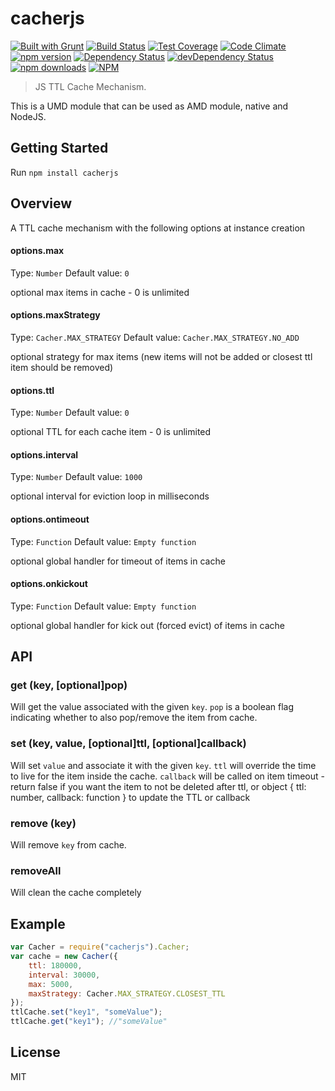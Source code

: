 cacherjs
========
[![Built with Grunt](https://cdn.gruntjs.com/builtwith.png)](http://gruntjs.com/)
[![Build Status](https://travis-ci.org/LivePersonInc/cacherjs.svg)](https://travis-ci.org/LivePersonInc/cacherjs)
[![Test Coverage](https://codeclimate.com/github/LivePersonInc/cacherjs/badges/coverage.svg)](https://codeclimate.com/github/LivePersonInc/cacherjs/coverage)
[![Code Climate](https://codeclimate.com/github/LivePersonInc/cacherjs/badges/gpa.svg)](https://codeclimate.com/github/LivePersonInc/cacherjs)
[![npm version](https://badge.fury.io/js/cacherjs.svg)](http://badge.fury.io/js/cacherjs)
[![Dependency Status](https://david-dm.org/LivePersonInc/cacherjs.svg?theme=shields.io)](https://david-dm.org/LivePersonInc/cacherjs)
[![devDependency Status](https://david-dm.org/LivePersonInc/cacherjs/dev-status.svg?theme=shields.io)](https://david-dm.org/LivePersonInc/cacherjs#info=devDependencies)
[![npm downloads](https://img.shields.io/npm/dm/cacherjs.svg)](https://img.shields.io/npm/dm/cacherjs.svg)
[![NPM](https://nodei.co/npm/cacherjs.png)](https://nodei.co/npm/cacherjs/)

> JS TTL Cache Mechanism.

This is a UMD module that can be used as AMD module, native and NodeJS.

Getting Started
---------------

Run `npm install cacherjs`

Overview
-------------

A TTL cache mechanism with the following options at instance creation

#### options.max
Type: `Number`
Default value: `0`

optional max items in cache - 0 is unlimited

#### options.maxStrategy
Type: `Cacher.MAX_STRATEGY`
Default value: `Cacher.MAX_STRATEGY.NO_ADD`

optional strategy for max items (new items will not be added or closest ttl item should be removed)

#### options.ttl
Type: `Number`
Default value: `0`

optional TTL for each cache item - 0 is unlimited

#### options.interval
Type: `Number`
Default value: `1000`

optional interval for eviction loop in milliseconds

#### options.ontimeout
Type: `Function`
Default value: `Empty function`

optional global handler for timeout of items in cache

#### options.onkickout
Type: `Function`
Default value: `Empty function`

optional global handler for kick out (forced evict) of items in cache

API
----------
### get (key, [optional]pop)
Will get the value associated with the given `key`.
`pop` is a boolean flag indicating whether to also pop/remove the item from cache.

### set (key, value, [optional]ttl, [optional]callback)
Will set `value` and associate it with the given `key`.
`ttl` will override the time to live for the item inside the cache.
`callback` will be called on item timeout - return false if you want the item to not be deleted after ttl, or object { ttl: number, callback: function } to update the TTL or callback

### remove (key)
Will remove `key` from cache.

### removeAll
Will clean the cache completely

Example
-----------
```javascript
var Cacher = require("cacherjs").Cacher;
var cache = new Cacher({
    ttl: 180000,
    interval: 30000,
    max: 5000,
    maxStrategy: Cacher.MAX_STRATEGY.CLOSEST_TTL
});
ttlCache.set("key1", "someValue");
ttlCache.get("key1"); //"someValue"
```

License
----------
MIT
